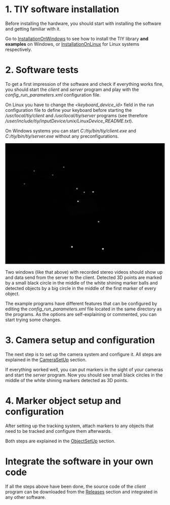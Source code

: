 # 1. TIY software installation #
Before installing the hardware, you should start with installing the software and getting familiar with it.

Go to [InstallationOnWindows](InstallationOnWindows.md) to see how to install the TIY library **and examples** on Windows, or [InstallationOnLinux](InstallationOnLinux.md) for Linux systems respectively.

# 2. Software tests #
To get a first impression of the software and check if everything works fine, you should start the _client_ and _server_ program and play with the _config_run_parameters.xml_ configuration file.

On Linux you have to change the _<keyboard_device_id>_ field in the run configuration file to define your keyboard before starting the _/usr/local/tiy/client_ and _/usr/local/tiy/server_ programs (see therefore _/user/include/tiy/inputDevice/unix/LinuxDevice_README.txt_).

On Windows systems you can start _C:/tiy/bin/tiy/client.exe_ and _C:/tiy/bin/tiy/server.exe_ without any preconfigurations.

![../pics/server_screenshot.jpg](../pics/server_screenshot.jpg)

Two windows (like that above) with recorded stereo videos should show up and data send from the server to the client. Detected 3D points are marked by a small black circle in the middle of the white shining marker balls and detected objects by a big circle in the middle of the first marker of every object.

The example programs have different features that can be configured by editing the _config_run_parameters.xml_ file located in the same directory as the programs. As the options are self-explaining or commented, you can start trying some changes.

# 3. Camera setup and configuration #
The next step is to set up the camera system and configure it. All steps are explained in the [CameraSetUp](CameraSetUp.md) section.

If everything worked well, you can put markers in the sight of your cameras and start the _server_ program. Now you should see small black circles in the middle of the white shining markers detected as 3D points.

# 4. Marker object setup and configuration #
After setting up the tracking system, attach markers to any objects that need to be tracked and configure them afterwards.

Both steps are explained in the [ObjectSetUp](ObjectSetUp.md) section.

# Integrate the software in your own code #
If all the steps above have been done, the source code of the _client_ program can be downloaded from the [Releases](../../../releases) section and integrated in any other software.
